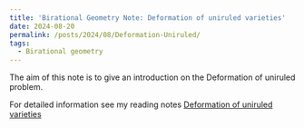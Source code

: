 ```yaml
---
title: 'Birational Geometry Note: Deformation of uniruled varieties'
date: 2024-08-20
permalink: /posts/2024/08/Deformation-Uniruled/
tags:
  - Birational geometry
---
```


The aim of this note is to give an introduction on the Deformation of uniruled problem. 



For detailed information see my reading notes [Deformation of uniruled varieties](https://yilimath.github.io/files/Birational/DefUniruled.pdf)

